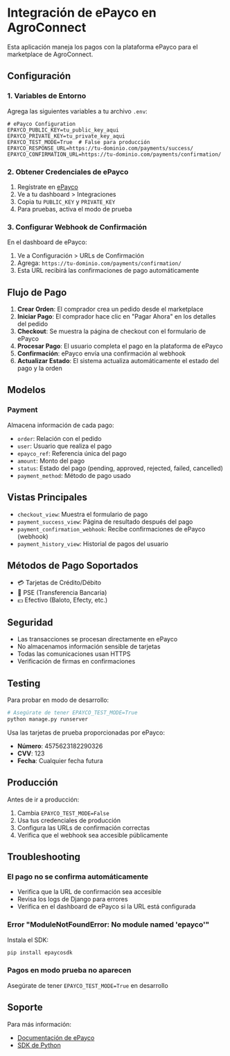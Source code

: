 # Integración de ePayco en AgroConnect

Esta aplicación maneja los pagos con la plataforma ePayco para el marketplace de AgroConnect.

## Configuración

### 1. Variables de Entorno

Agrega las siguientes variables a tu archivo `.env`:

```env
# ePayco Configuration
EPAYCO_PUBLIC_KEY=tu_public_key_aqui
EPAYCO_PRIVATE_KEY=tu_private_key_aqui
EPAYCO_TEST_MODE=True  # False para producción
EPAYCO_RESPONSE_URL=https://tu-dominio.com/payments/success/
EPAYCO_CONFIRMATION_URL=https://tu-dominio.com/payments/confirmation/
```

### 2. Obtener Credenciales de ePayco

1. Regístrate en [ePayco](https://www.epayco.co/)
2. Ve a tu dashboard > Integraciones
3. Copia tu `PUBLIC_KEY` y `PRIVATE_KEY`
4. Para pruebas, activa el modo de prueba

### 3. Configurar Webhook de Confirmación

En el dashboard de ePayco:
1. Ve a Configuración > URLs de Confirmación
2. Agrega: `https://tu-dominio.com/payments/confirmation/`
3. Esta URL recibirá las confirmaciones de pago automáticamente

## Flujo de Pago

1. **Crear Orden**: El comprador crea un pedido desde el marketplace
2. **Iniciar Pago**: El comprador hace clic en "Pagar Ahora" en los detalles del pedido
3. **Checkout**: Se muestra la página de checkout con el formulario de ePayco
4. **Procesar Pago**: El usuario completa el pago en la plataforma de ePayco
5. **Confirmación**: ePayco envía una confirmación al webhook
6. **Actualizar Estado**: El sistema actualiza automáticamente el estado del pago y la orden

## Modelos

### Payment

Almacena información de cada pago:
- `order`: Relación con el pedido
- `user`: Usuario que realiza el pago
- `epayco_ref`: Referencia única del pago
- `amount`: Monto del pago
- `status`: Estado del pago (pending, approved, rejected, failed, cancelled)
- `payment_method`: Método de pago usado

## Vistas Principales

- `checkout_view`: Muestra el formulario de pago
- `payment_success_view`: Página de resultado después del pago
- `payment_confirmation_webhook`: Recibe confirmaciones de ePayco (webhook)
- `payment_history_view`: Historial de pagos del usuario

## Métodos de Pago Soportados

- 💳 Tarjetas de Crédito/Débito
- 🏦 PSE (Transferencia Bancaria)
- 💵 Efectivo (Baloto, Efecty, etc.)

## Seguridad

- Las transacciones se procesan directamente en ePayco
- No almacenamos información sensible de tarjetas
- Todas las comunicaciones usan HTTPS
- Verificación de firmas en confirmaciones

## Testing

Para probar en modo de desarrollo:

```bash
# Asegúrate de tener EPAYCO_TEST_MODE=True
python manage.py runserver
```

Usa las tarjetas de prueba proporcionadas por ePayco:
- **Número**: 4575623182290326
- **CVV**: 123
- **Fecha**: Cualquier fecha futura

## Producción

Antes de ir a producción:

1. Cambia `EPAYCO_TEST_MODE=False`
2. Usa tus credenciales de producción
3. Configura las URLs de confirmación correctas
4. Verifica que el webhook sea accesible públicamente

## Troubleshooting

### El pago no se confirma automáticamente

- Verifica que la URL de confirmación sea accesible
- Revisa los logs de Django para errores
- Verifica en el dashboard de ePayco si la URL está configurada

### Error "ModuleNotFoundError: No module named 'epayco'"

Instala el SDK:
```bash
pip install epaycosdk
```

### Pagos en modo prueba no aparecen

Asegúrate de tener `EPAYCO_TEST_MODE=True` en desarrollo

## Soporte

Para más información:
- [Documentación de ePayco](https://docs.epayco.com/)
- [SDK de Python](https://github.com/epayco/epayco-python)

